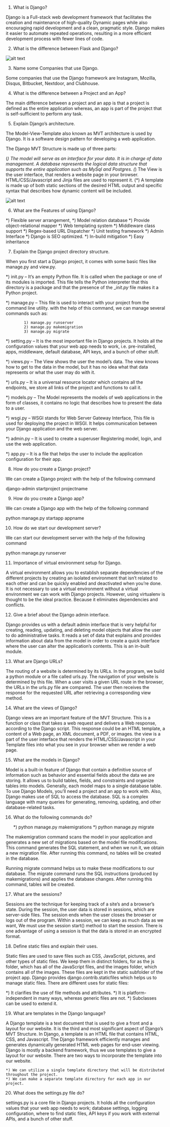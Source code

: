1) What is Django?

Django is a Full-stack web development framework that facilitates the creation and maintenance of high-quality Dynamic pages while also encouraging rapid development and a clean, pragmatic style. Django makes it easier to automate repeated operations, resulting in a more efficient development process with fewer lines of code. 

2) What is the difference between Flask and Django?

![alt text](image.png)

3) Name some Companies that use Django.

Some companies that use the Django framework are Instagram, Mozilla, Disqus, Bitbucket, Nextdoor, and Clubhouse.

4) What is the difference between a Project and an App?

The main difference between a project and an app is that a project is defined as the entire application whereas, an app is part of the project that is self-sufficient to perform any task.

5) Explain Django’s architecture.

The Model-View-Template also known as MVT architecture is used by Django. It is a software design pattern for developing a web application.

 The Django MVT Structure is made up of three parts:

(*) The model will serve as an interface for your data. It is in charge of data management. A database represents the logical data structure that supports the entire application such as MySql and Postgres.
(*) The View is the user interface, that renders a website page in your browser. HTML/CSS/Javascript and Jinja files are used to represent it.
(*) A template is made up of both static sections of the desired HTML output and specific syntax that describes how dynamic content will be included.

![alt text](image-1.png)

6) What are the Features of using Django?

*) Flexible server arrangement, 
*) Model relation database 
*) Provide object-relational mapper
*) Web templating system
*) Middleware class support
*) Regex-based URL Dispatcher
*) Unit testing framework
*) Admin Interface
*) Django is SEO optimized.
*) In-build mitigation 
*) Easy inheritance

7) Explain the Django project directory structure.

When you first start a Django project, it comes with some basic files like manage.py and view.py.

*) init.py – It’s an empty Python file. It is called when the package or one of its modules is imported. This file tells the Python interpreter that this directory is a package and that the presence of the __init.py_ file makes it a Python project.

*) manage.py – This file is used to interact with your project from the command line utility. with the help of this command, we can manage several commands such as: 

            1) manage.py runserver
            2) manage.py makemigration
            3) manage.py migrate

*) setting.py – It is the most important file in Django projects. It holds all the configuration values that your web app needs to work, i.e. pre-installed, apps, middleware, default database, API keys, and a bunch of other stuff. 

*) views.py – The View shows the user the model’s data. The view knows how to get to the data in the model, but it has no idea what that data represents or what the user may do with it.

*) urls.py – It is a universal resource locator which contains all the endpoints, we store all links of the project and functions to call it.

*) models.py – The Model represents the models of web applications in the form of classes, it contains no logic that describes how to present the data to a user.

*) wsgi.py – WSGI stands for Web Server Gateway Interface, This file is used for deploying the project in WSGI. It helps communication between your Django application and the web server.

*) admin.py – It is used to create a superuser Registering model, login, and use the web application.

*) app.py – It is a file that helps the user to include the application configuration for their app.

8) How do you create a Django project?

We can create a Django project with the help of the following command

django-admin startproject projectname

9)  How do you create a Django app?

We can create a Django app with the help of the following command

python manage.py startapp appname

10) How do we start our development server?

We can start our development server with the help of the following command

python manage.py runserver

11) Importance of virtual environment setup for Django.

A virtual environment allows you to establish separate dependencies of the different projects by creating an isolated environment that isn’t related to each other and can be quickly enabled and deactivated when you’re done.
It is not necessary to use a virtual environment without a virtual environment we can work with Django projects. However, using virtualenv is thought to be the ideal practice. Because it eliminates dependencies and conflicts.

12) Give a brief about the Django admin interface.

Django provides us with a default admin interface that is very helpful for creating, reading, updating, and deleting model objects that allow the user to do administrative tasks. It reads a set of data that explains and provides information about data from the model in order to create a quick interface where the user can alter the application’s contents. This is an in-built module.

13) What are Django URLs?

The routing of a website is determined by its URLs. In the program, we build a python module or a file called urls.py. The navigation of your website is determined by this file. When a user visits a given URL route in the browser, the URLs in the urls.py file are compared. The user then receives the response for the requested URL after retrieving a corresponding view method.

14) What are the views of Django?

Django views are an important feature of the MVT Structure. This is a function or class that takes a web request and delivers a Web response, according to the Django script. This response could be an HTML template, a content of a Web page, an XML document, a PDF, or images. the view is a part of the user interface that renders the HTML/CSS/Javascript in your Template files into what you see in your browser when we render a web page.

15) What are the models in Django?

Model is a built-in feature of Django that contain a definitive source of information such as behavior and essential fields about the data we are storing. It allows us to build tables, fields, and constraints and organize tables into models. Generally, each model maps to a single database table. To use Django Models, you’ll need a project and an app to work with. Also, Django makes use of SQL to access the database. SQL is a complex language with many queries for generating, removing, updating, and other database-related tasks.

16)  What do the following commands do?

        *) python manage.py makemigrations
        *) python manage.py migrate

The makemigration command scans the model in your application and generates a new set of migrations based on the model file modifications. This command generates the SQL statement, and when we run it, we obtain a new migration file. After running this command, no tables will be created in the database.

Running migrate command helps us to make these modifications to our database. The migrate command runs the SQL instructions (produced by makemigrations) and applies the database changes. After running this command, tables will be created.

17) What are the sessions?

Sessions are the technique for keeping track of a site’s and a browser’s state. During the session, the user data is stored in sessions, which are server-side files. The session ends when the user closes the browser or logs out of the program. Within a session, we can keep as much data as we want, We must use the session start() method to start the session. There is one advantage of using a session is that the data is stored in an encrypted format.

18) Define static files and explain their uses.

Static files are used to save files such as CSS, JavaScript, pictures, and other types of static files. We keep them in distinct folders, for as the js folder, which has all of the JavaScript files, and the images folder, which contains all of the images. These files are kept in the static subfolder of the project app. Django provides django.contrib.staticfiles which helps us to manage static files. There are different uses for static files:

*) It clarifies the use of file methods and attributes.
*) It is platform-independent in many ways, whereas generic files are not.
*) Subclasses can be used to extend it.

19) What are templates in the Django language?

A Django template is a text document that is used to give a front and a layout for our website. It is the third and most significant aspect of Django’s MVT Structure. In Django, a template is an HTML file that contains HTML, CSS, and Javascript. The Django framework efficiently manages and generates dynamically generated HTML web pages for end-user viewing. Django is mostly a backend framework, thus we use templates to give a layout for our website. There are two ways to incorporate the template into our website.

    *) We can utilize a single template directory that will be distributed throughout the project.
    *) We can make a separate template directory for each app in our project.

20) What does the settings.py file do?

settings.py is a core file in Django projects. It holds all the configuration values that your web app needs to work; database settings, logging configuration, where to find static files, API keys if you work with external APIs, and a bunch of other stuff.
